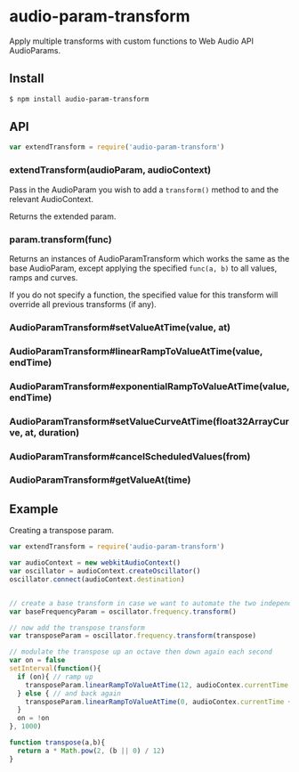 audio-param-transform
===

Apply multiple transforms with custom functions to Web Audio API AudioParams.

## Install

```bash
$ npm install audio-param-transform
```

## API

```js
var extendTransform = require('audio-param-transform')
```

### extendTransform(audioParam, audioContext)

Pass in the AudioParam you wish to add a `transform()` method to and the relevant AudioContext.

Returns the extended param.

### param.transform(func)

Returns an instances of AudioParamTransform which works the same as the base AudioParam, except applying the specified `func(a, b)` to all values, ramps and curves.

If you do not specify a function, the specified value for this transform will override all previous transforms (if any).

### AudioParamTransform#setValueAtTime(value, at)

### AudioParamTransform#linearRampToValueAtTime(value, endTime)

### AudioParamTransform#exponentialRampToValueAtTime(value, endTime)

### AudioParamTransform#setValueCurveAtTime(float32ArrayCurve, at, duration)

### AudioParamTransform#cancelScheduledValues(from)

### AudioParamTransform#getValueAt(time)

## Example

Creating a transpose param.

```js
var extendTransform = require('audio-param-transform')

var audioContext = new webkitAudioContext()
var oscillator = audioContext.createOscillator()
oscillator.connect(audioContext.destination)


// create a base transform in case we want to automate the two independently
var baseFrequencyParam = oscillator.frequency.transform()

// now add the transpose transform
var transposeParam = oscillator.frequency.transform(transpose)

// modulate the transpose up an octave then down again each second
var on = false
setInterval(function(){
  if (on){ // ramp up
    transposeParam.linearRampToValueAtTime(12, audioContex.currentTime + 0.3)
  } else { // and back again
    transposeParam.linearRampToValueAtTime(0, audioContex.currentTime + 0.3)
  }
  on = !on
}, 1000)

function transpose(a,b){
  return a * Math.pow(2, (b || 0) / 12)
}
